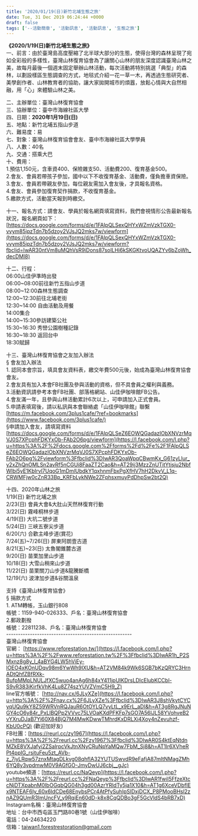 ```yaml
---
title: '2020/01/19(日)新竹北埔生態之旅'
date: Tue, 31 Dec 2019 06:24:44 +0000
draft: false
tags: ['--活動簡章', '活動訊息', '活動訊息', '生態之旅']
---
```


**《2020/1/19(日)新竹北埔生態之旅》**  
一、前言：由於臺灣島高度壓縮了北半球大部分的生態，使得台灣的森林呈現了宛如全彩般的多樣性，臺灣山林復育協會為了讓關心山林的朋友深度認識臺灣山林之美，故每月最後一個週末固定舉辦山林活動，每次活動將特別挑選「典型」的森林，以劃設樣區生態調查的方式，地毯式介紹一花一草一木，再透過生態研究者、美學創作者、山林教育者的協助，讓大家拋開城市的煩囂，放鬆心情與大自然相融，用「心」來體驗山林之美。

二、主辦單位：臺灣山林復育協會  
三、協辦單位：臺中市海線社區大學  
四、日期：**2020年1月19日(日)**  
五、地點：新竹北埔五指山步道  
六、難易度：易  
七、對象：臺灣山林復育協會會友、臺中市海線社區大學學員  
八、人數：40名  
九、交通：搭乘大巴  
十、費用：  
1.預估1,150元，含車資400、保險雜支50、活動費200、復育基金500。  
2.會友、會員若帶孩子參加，國中以下不收復育基金、活動費，僅負擔車資保險。  
3.會友、會員若帶親友參加，每位親友需加入會友後，才具報名資格。  
4.會友、會員參加復育契作捐款，不收復育基金。  
5.繳款方式，活動當天報到時繳交。

十一、報名方式：請會友、學員於報名網頁填寫資料，我們會視情形公告最新報名狀況，報名網頁如下：  
[https://docs.google.com/forms/d/e/1FAIpQLSexQHYxWZmVzkTGX0-vvym85ipzTdn7b5dzoy2VJsJQ2mks7w/viewform](https://docs.google.com/forms/d/e/1FAIpQLSexQHYxWZmVzkTGX0-vvym85ipzTdn7b5dzoy2VJsJQ2mks7w/viewform?fbclid=IwAR30ntVm8uMQhVsR9iDons87soILHi6kSKGKtvoUQAZYv6bZoWh_decDMl8)

十二、行程：  
06:00山佳伊準時出發  
06:00~08:00前往新竹五指山步道  
08:00~12:00森林生態調查  
12:00~12:30前往北埔老街  
12:30~14:00 自由活動及用餐  
14:00集合  
14:00~15:30參訪建築公社  
15:30~16:30 秀巒公園樹種記錄  
16:30~18:30 返回台中  
18:30賦歸

十三、臺灣山林復育協會之友加入辦法  
§ 會友加入辦法  
1\. 認同本會宗旨，填具會友資料表，繳交年費500元後，始成為臺灣山林復育協會會友。  
2.會友具有加入本會FB社團及參與活動的資格，但不具會員之權利與義務。  
3.活動資訊請參考本會FB社團、部落格網站、山佳伊咖啡館FB公告。  
4.會友滿一年，且參與山林活動累計6次以上，可申請加入正式會員。  
5.申請表填寫後，請以私訊與本會聯絡處「山佳伊咖啡館」聯繫  
[https://m.facebook.com/3plus1cafe/?ref=bookmarks](https://www.facebook.com/3plus1cafe/)  
§申請加入會友，請填寫資料  
[https://docs.google.com/forms/d/e/1FAIpQLSeZ6EOWQGadazIObXNVzrMqVJ0S7XPcphFDKYxOb-FAb2O6pg/viewform](https://l.facebook.com/l.php?u=https%3A%2F%2Fdocs.google.com%2Fforms%2Fd%2Fe%2F1FAIpQLSeZ6EOWQGadazIObXNVzrMqVJ0S7XPcphFDKYxOb-FAb2O6pg%2Fviewform%3Ffbclid%3DIwAR3QoaWpqCBwmKx_G61zyLlur_y2xZhQnOMLSn2avRf5nCGUi8FaaZT2Cao&h=AT29ij3MzzZnUTitYtisju2NbfWlbi5yE1KbIrvl7UqoG1mDmlUbdkY1qxhnmFbxPgXfHV7hH2DkvV_L1q-CRWMFjw0cZnR33Bp_KRFbLykNWe2ZFphsxmuyPdDhpSw2bt2Q)

十四、2020年山林之旅  
1/19(日) 新竹北埔之旅  
2/23(日) 會員大會&大肚山天然林復育行動  
3/22(日) 霧峰桐林步道  
4/19(日) 大坑二號步道  
5/24(日) 三峽五寮尖步道  
6/20(六) 合歡主峰步道(賞花)  
7/24(五)~7/26(日) 屏東阿朗壹古道  
8/21(五)~23(日) 太魯閣錐麓古道  
9/20(日) 苗栗加里山步道  
10/18(日) 大雪山稍來山步道  
11/22(日) 苗栗關刀山步道&龍騰斷橋  
12/19(六) 波津加步道&谷關溫泉  

支持《臺灣山林復育協會》  
§ 捐款方式  
1\. ATM轉帳，玉山銀行808  
帳號：1159-940-026333、戶名：臺灣山林復育協會  
2.郵政劃撥  
帳號：22811238、戶名：臺灣山林復育協會  
\-----------------------------------------------------  
臺灣山林復育協會  
官網： [https://www.reforestation.tw/](https://l.facebook.com/l.php?u=https%3A%2F%2Fwww.reforestation.tw%2F%3Ffbclid%3DIwAR1h_P2SMxnz8g8y_l_4aBYG4LW5hViEy-lOEO4xKOnUDqv98m6YwWh9IXU&h=AT2VM84k9Wk6SGB7bKzQRYC3HrnADtQhfZBfRXk-BufpMMpLNULJfXC5wuo4anAg6h84xY411jpUIKDrsLDIcElubKCCbl-S9vR383iKirfkVhK4Lu8Z74szYUVZVmC5H9_Z)  
line官方帳號： [http://nav.cx/6JLyXZe](https://l.facebook.com/l.php?u=http%3A%2F%2Fnav.cx%2F6JLyXZe%3Ffbclid%3DIwAR3J8shVkytCYCyqUQu9kY8Z59WRVnRQJauR6OtOYLQ7vyLtL_x9ErL_aDI&h=AT3g8RgJNuNGY4cO6y84r_PxLlBQPp2VVvc75LVOaKXdPFKFp7sGO7A56lJL58YVohveB2vYXruDJaB7Yi60X84BjQ7M4MwKDwwTMhrdKxDRLXi4Xoy4nZevuhzf-KbU0cPQ) (歡迎加好友)  
FB社團：[https://reurl.cc/zy1967](https://l.facebook.com/l.php?u=https%3A%2F%2Freurl.cc%2Fzy1967%3Ffbclid%3DIwAR0S4ktEqNtdnMZkE8VXJafyi2ZSalrpcVkJtnXNyCRuNpYaMQw7FbM_Sj8&h=AT1Ir6XVheRPt4ppIG_rsituFeu5zt_AVb-z_7iyLRqw57znxMtagDLkvg08qhfIA32YUTUSwvdR9eFafjA87mItNMagZMh6YQ8y3vpdmwM0V9AGfGO-JmyDwUJ6cbj__gJc)  
youtube頻道：[https://reurl.cc/NaQeyp](https://l.facebook.com/l.php?u=https%3A%2F%2Freurl.cc%2FNaQeyp%3Ffbclid%3DIwAR1fwiI5FfzeXtccNjDTXpabnM0IbOGqbQG04h3gd00AzrYRldTy5ja1X10&h=AT1g6XceVDbfIEx9NTEAF6Iy_60x6IdCDe68EnybsPCr4AtPfySuhIpSIDxjDCX_P8PMooBHsl2znAZ9QUmR3ImUncFV_y9RqiEn60dD-k8x8CqQDBo3gF5GcVldS4bRB7xD)  
Instagram名稱：臺灣山林復育協會  
地址：台中市西屯區玉門路80巷1號（山佳伊咖啡）  
電話：04-24634220  
信箱：taiwan1.forestrestoration@gmail.com